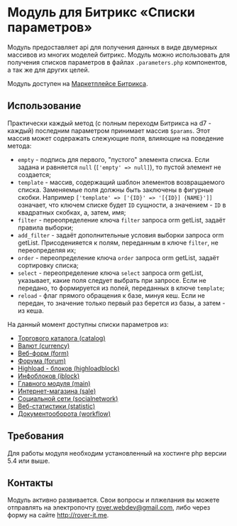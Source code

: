 # Модуль для Битрикс «Списки параметров»
Модуль предоставляет api для получения данных в виде двумерных массивов из многих моделей битрикс. Модуль можно использовать для получения списков параметров в файлах `.parameters.php` компонентов, а так же для других целей.

Модуль доступен на [Маркетплейсе Битрикса](http://marketplace.1c-bitrix.ru/solutions/rover.params/).
## Использование
Практически каждый метод (с полным переходм Битрикса на d7 - каждый) последним параметром принимает массив `$params`. Этот массив может содеражать слежующие поля, влияющие на поведение метода:
* `empty` - подпись для первого, "пустого" элемента списка. Если задана и равняется `null` (`['empty' => null]`), то пустой элемент не создается;
* `template` - массив, содержащий шаблон элементов возвращаемого списка. Заменяемые поля должны быть заключены в фигурные скобки. Например `['template' => ['{ID}' => '[{ID}] {NAME}']]` означает, что ключем списке будет `ID` сущности, а значением - `ID` в квадратных скобках, а, затем, имя;
* `filter` - переопределение ключа `filter` запроса orm getList, задаёт правила выборки;
* `add_filter` - задаёт дополнительные условия выборки запроса orm getList. Присоденияется к полям, переданным в ключе `filter`, не переопределяя их;
* `order` - переопределение ключа `order` запроса orm getList, задаёт сортировку списка;
* `select` - переопределение ключа `select` запроса orm getList, указывает, какие поля следует выбрать при запросе. Если не передано, то формируется из полей, переданных в ключе `template`;
* `reload` - флаг прямого обращения к базе, минуя кеш. Если не передан, то значение только первый раз берется из базы, а затем - из кеша.

На данный момент доступны списки параметров из:
* [Торгового каталога (catalog)](./help/catalog.md)
* [Валют (currency)](./help/currency.md)
* [Веб-форм (form)](./help/form.md)
* [Форума (forum)](./help/forum.md)
* [Highload - блоков (highloadblock)](./help/highloadblock.md)
* [Инфоблоков (iblock)](./help/iblock.md)
* [Главного модуля (main)](./help/main.md)
* [Интернет-магазина (sale)](./help/sale.md)
* [Социальной сети (socialnetwork)](./help/socialnetwork.md)
* [Веб-статистики (statistic)](./help/statistic.md)
* [Документооборота (workflow)](./help/workflow.md)

## Требования  
Для работы модуля необходим установленный на хостинге php версии 5.4 или выше. 
## Контакты
Модуль активно развивается. Свои вопросы и плжелания вы можете отправлять на электропочту rover.webdev@gmail.com, либо через форму на сайте http://rover-it.me.